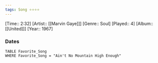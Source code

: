 ```yaml
---
tags: Song ⭐⭐⭐⭐ 
---
```

[Time:: 2:32]
[Artist:: [[Marvin Gaye]]]
[Genre:: Soul]
[Played:: 4]
[Album:: [[United]]]
[Year:: 1967]
### Dates
````dataview
TABLE Favorite_Song
WHERE Favorite_Song = "Ain't No Mountain High Enough"
````